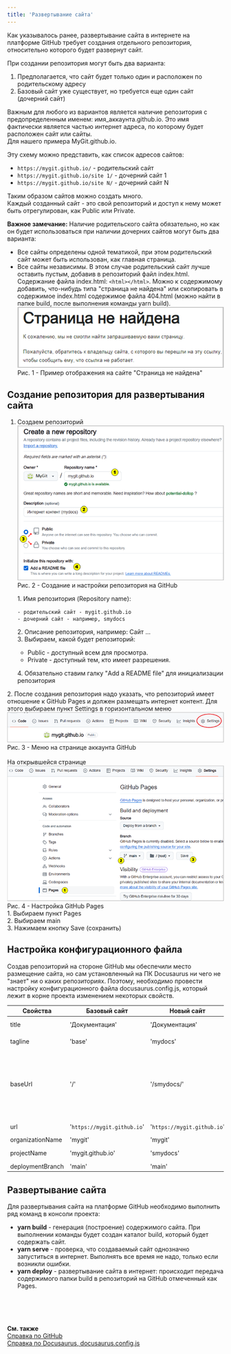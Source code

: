 ```yaml
---
title: 'Развертывание сайта'
---
```


Как указывалось ранее, развертывание сайта в интернете на платформе GitHub требует создания отдельного репозитория, 
относительно которого будет развернут сайт. 

При создании репозитория могут быть два варианта:
1. Предполагается, что сайт будет только один и расположен по родительскому адресу
2. Базовый сайт уже существует, но требуется еще один сайт (дочерний сайт)

Важным для любого из вариантов является наличие репозитория с предопределенным именем: имя_аккаунта.github.io. 
Это имя фактически является частью интернет адреса, по которому будет расположен сайт или сайты.   
Для нашего примера MyGit.github.io. 

Эту схему можно представить, как список адресов сайтов:  
- `https://mygit.github.io/` - родительский сайт
- `https://mygit.github.io/site 1/` - дочерний сайт 1
- `https://mygit.github.io/site N/` - дочерний сайт N

Таким образом сайтов можно создать много.  
Каждый созданный сайт - это свой репозиторий и доступ к нему может быть отрегулирован, как Public или Private.

**Важное замечание:**
Наличие родительского сайта обязательно, но как он будет использоваться при наличии дочерних сайтов могут быть два варианта: 
- Все сайты определены одной тематикой, при этом родительский сайт может быть использован, как главная страница.
- Все сайты независимы. В этом случае родительский сайт лучше оставить пустым, добавив в репозиторий файл index.html.  
Содержание файла index.html: `<html></html>`. Можно к содержимому добавить, что-нибудь типа "страница не найдена" или 
скопировать в содержимое index.html содержимое файла 404.html (можно найти в папке build, после выполнения команды yarn build).  
![](img/create_deploy4.png)  
Рис. 1 - Пример отображения на сайте "Страница не найдена"


## Создание репозитория для развертывания сайта

1.  Создаем репозиторий  
    ![](img/create_deploy1.png)  
    Рис. 2 - Создание и настройки репозитория на GitHub

    1\. Имя репозитория (Repository name):

        - родительский сайт - mygit.github.io  
        - дочерний сайт - например, smydocs   

    2\. Описание репозитория, например: Сайт ...       
    3\. Выбираем, какой будет репозиторий:  

    - Public - доступный всем для просмотра.   
    - Private - доступный тем, кто имеет разрешения.     

    4\. Обязательно ставим галку "Add a README file" для инициализации репозитория  

      
2\. После создания репозитория надо указать, что репозиторий имеет отношение к GitHub Pages и должен размещать интернет контент. 
Для этого выбираем пункт Settings в горизонтальном меню  
    ![](img/create_deploy2.png)  
    Рис. 3 - Меню на странице аккаунта GitHub<br/><br/>
    На открывшейся странице  
    ![](img/create_deploy3.png)  
    Рис. 4 - Настройка GitHub Pages<br/> 
    1\. Выбираем пункт Pages  
    2\. Выбираем main  
    3\. Нажимаем кнопку Save (сохранить)  


## Настройка конфигурационного файла

Создав репозиторий на стороне GitHub мы обеспечили место размещение сайта, но сам установленный на ПК Docusaurus ни чего не "знает" ни о каких репозиториях. 
Поэтому, необходимо провести настройку конфигурационного файла docusaurus.config.js, который лежит в корне проекта изменением некоторых свойств.

| Свойства          | Базовый сайт                | Новый сайт                   | Примечание                                                                                 |
|-------------------|-----------------------------|------------------------------|--------------------------------------------------------------------------------------------|
| title             | 'Документация'              | 'Документация'               | Это заголовок окна браузера                                                                |
| tagline           | 'base'                      | 'mydocs'                     | любое значение                                                                             |
| baseUrl           | '/'                         | '/smydocs/'                  | всегда<br/>- для родительского сайта /<br/>- для дочернего сайта<br/>это /имя репозитория/ |
| url               | '`https://mygit.github.io`' | '`https://mygit.github.io`'  | родительский URL                                                                           |
| organizationName  | 'mygit'                     | 'mygit'                      | имя аккаунта                                                                               |
| projectName       | 'mygit.github.io'           | 'smydocs'                    | имя репозитория                                                                            |
| deploymentBranch  | 'main'                      | 'main'                       | всегда                                                                                     |


## Развертывание сайта

Для развертывания сайта на платформе GitHub необходимо выполнить ряд команд в консоли проекта:

- **yarn build** - генерация (построение) содержимого сайта. При выполнении команды будет создан каталог build, который будет содержать сайт.
- **yarn serve** - проверка, что создаваемый сайт однозначно запуститься в интернет. Выполнять все время не надо, только если возникли ошибки.
- **yarn deploy** - развертывание сайта в интернет: происходит передача содержимого папки build в репозиторий на GitHub отмеченный как Pages.
<br/> <br/> <br/> <br/> <br/>

**См. также**  
[Справка по GitHub](https://docs.github.com/ru/pages/getting-started-with-github-pages/about-github-pages)  
[Справка по Docusaurus, docusaurus.config.js](https://docusaurus.io/docs/api/docusaurus-config)  
